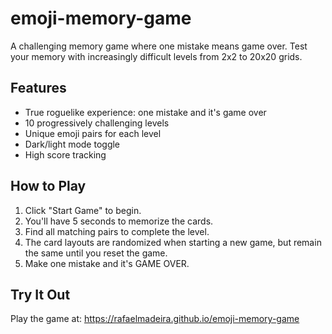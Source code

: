 # emoji-memory-game
A challenging memory game where one mistake means game over. Test your memory with increasingly difficult levels from 2x2 to 20x20 grids.

## Features

- True roguelike experience: one mistake and it's game over
- 10 progressively challenging levels
- Unique emoji pairs for each level
- Dark/light mode toggle
- High score tracking

## How to Play

1. Click "Start Game" to begin.
2. You'll have 5 seconds to memorize the cards.
3. Find all matching pairs to complete the level.
4. The card layouts are randomized when starting a new game, but remain the same until you reset the game.
5. Make one mistake and it's GAME OVER.

## Try It Out

Play the game at: https://rafaelmadeira.github.io/emoji-memory-game
